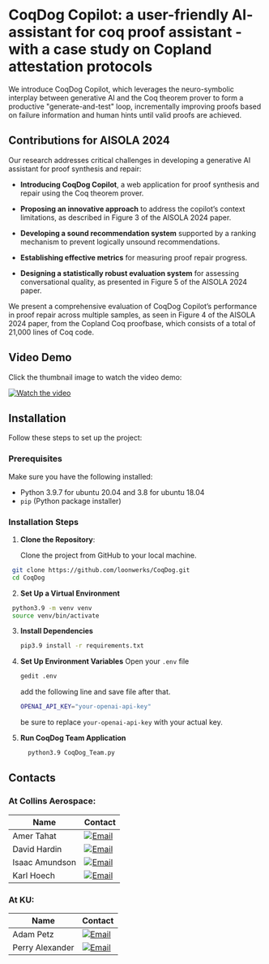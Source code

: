 # CoqDog Copilot: a user-friendly AI- assistant for coq proof assistant - with a case study on Copland attestation protocols

We introduce CoqDog Copilot, which leverages the neuro-symbolic interplay between generative AI and the Coq theorem 
prover to form a productive "generate-and-test" loop, incrementally improving proofs based on failure information and 
human hints until valid proofs are achieved. 

## Contributions for AISOLA 2024

Our research addresses critical challenges in developing a generative AI assistant for proof synthesis and repair:

- **Introducing CoqDog Copilot**, a web application for proof synthesis and repair using the Coq theorem prover.
  
- **Proposing an innovative approach** to address the copilot’s context limitations, as described in Figure 3 of the AISOLA 2024 paper.
  
- **Developing a sound recommendation system** supported by a ranking mechanism to prevent logically unsound recommendations.
  
- **Establishing effective metrics** for measuring proof repair progress.
  
- **Designing a statistically robust evaluation system** for assessing conversational quality, as presented in Figure 5 of the AISOLA 2024 paper.

We present a comprehensive evaluation of CoqDog Copilot’s performance in proof repair across multiple samples, as seen in Figure 4 of the AISOLA 2024 paper, 
from the Copland Coq proofbase, which consists of a total of 21,000 lines of Coq code.

## Video Demo

Click the thumbnail image to watch the video demo:

[![Watch the video](https://img.youtube.com/vi/dSQY-Tf28QE/maxresdefault.jpg)](https://youtu.be/dSQY-Tf28QE)

## Installation

Follow these steps to set up the project:

### Prerequisites

Make sure you have the following installed:

- Python 3.9.7 for ubuntu 20.04 and 3.8 for ubuntu 18.04
- `pip` (Python package installer)

### Installation Steps

1. **Clone the Repository**:
   
   Clone the project from GitHub to your local machine.

  ```bash
   git clone https://github.com/loonwerks/CoqDog.git
   cd CoqDog
  ```
   
2. **Set Up a Virtual Environment**
  ```bash 
   python3.9 -m venv venv
   source venv/bin/activate
   ```
   
3. **Install Dependencies**
   ```bash
   pip3.9 install -r requirements.txt
   ```

4. **Set Up Environment Variables** 
   Open your `.env` file 
   ```bash
   gedit .env
   ```
   
   add the following line and save file after that. 
   ```bash  
   OPENAI_API_KEY="your-openai-api-key"
   ``` 
   be sure to replace `your-openai-api-key` with your actual key.
    
5. **Run CoqDog Team Application**
   ```bash
     python3.9 CoqDog_Team.py
   ```

<!-- this blank line separates the sections -->

## Contacts

### At Collins Aerospace:

| Name           | Contact      |
|----------------|--------------|
| Amer Tahat     | [![Email](https://img.shields.io/badge/Email-Contact-blue)](mailto:amer.tahat@collins.com) |
| David Hardin   | [![Email](https://img.shields.io/badge/Email-Contact-blue)](mailto:david.hardin@collins.com) |
| Isaac Amundson | [![Email](https://img.shields.io/badge/Email-Contact-blue)](mailto:isaac.amundson@collins.com) |
| Karl Hoech     | [![Email](https://img.shields.io/badge/Email-Contact-blue)](mailto:Karl.Hoech@collins.com) |

### At KU:

| Name           | Contact      |
|----------------|--------------|
| Adam Petz    | [![Email](https://img.shields.io/badge/Email-Contact-blue)](mailto:ampetz@ku.edu) |
| Perry Alexander| [![Email](https://img.shields.io/badge/Email-Contact-blue)](mailto:palexand@ku.edu)    
